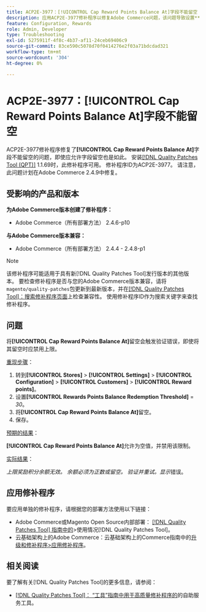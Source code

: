```yaml
---
title: ACP2E-3977：[!UICONTROL Cap Reward Points Balance At]字段不能留空
description: 应用ACP2E-3977修补程序以修复Adobe Commerce问题，该问题导致设置**[!UICONTROL Cap Reward Points Balance At]**字段时无法将**[!UICONTROL Rewards Points Balance Redemption Threshold]**字段留空，从而导致验证错误。
feature: Configuration, Rewards
role: Admin, Developer
type: Troubleshooting
exl-id: 5275911f-4f8c-4b37-af11-24ceb69406c9
source-git-commit: 83ce590c5078d70f0414276e2f03a71bdcdad321
workflow-type: tm+mt
source-wordcount: '304'
ht-degree: 0%

---
```


# ACP2E-3977：**[!UICONTROL Cap Reward Points Balance At]**&#x200B;字段不能留空

ACP2E-3977修补程序修复了&#x200B;**[!UICONTROL Cap Reward Points Balance At]**&#x200B;字段不能留空的问题，即使应允许字段留空也是如此。 安装[[!DNL Quality Patches Tool (QPT)]](/help/tools/quality-patches-tool/quality-patches-tool-to-self-serve-quality-patches.md) 1.1.69时，此修补程序可用。 修补程序ID为ACP2E-3977。 请注意，此问题计划在Adobe Commerce 2.4.9中修复。

## 受影响的产品和版本

**为Adobe Commerce版本创建了修补程序：**

* Adobe Commerce（所有部署方法） 2.4.6-p10

**与Adobe Commerce版本兼容：**

* Adobe Commerce（所有部署方法） 2.4.4 - 2.4.8-p1

>[!NOTE]
>
>该修补程序可能适用于具有新[!DNL Quality Patches Tool]发行版本的其他版本。 要检查修补程序是否与您的Adobe Commerce版本兼容，请将`magento/quality-patches`包更新到最新版本，并在[[!DNL Quality Patches Tool]：搜索修补程序页面](https://experienceleague.adobe.com/tools/commerce-quality-patches/index.html)上检查兼容性。 使用修补程序ID作为搜索关键字来查找修补程序。

## 问题

将&#x200B;**[!UICONTROL Cap Reward Points Balance At]**&#x200B;留空会触发验证错误，即使将其留空时应禁用上限。

<u>重现步骤</u>：

1. 转到&#x200B;**[!UICONTROL Stores]** > **[!UICONTROL Settings]** > **[!UICONTROL Configuration]** > **[!UICONTROL Customers]** > **[!UICONTROL Reward points]**。
1. 设置&#x200B;**[!UICONTROL Rewards Points Balance Redemption Threshold]** = *30*。
1. 将&#x200B;**[!UICONTROL Cap Reward Points Balance At]**&#x200B;留空。
1. 保存。

<u>预期的结果</u>：

**[!UICONTROL Cap Reward Points Balance At]**&#x200B;允许为空值，并禁用该限制。

<u>实际结果</u>：

*上限奖励积分余额无效。 余额必须为正数或留空。 验证并重试。显示*&#x200B;错误。

## 应用修补程序

要应用单独的修补程序，请根据您的部署方法使用以下链接：

* Adobe Commerce或Magento Open Source内部部署： [[!DNL Quality Patches Tool] 指南中的](/help/tools/quality-patches-tool/usage.md)>使用情况[!DNL Quality Patches Tool]。
* 云基础架构上的Adobe Commerce：云基础架构上的Commerce指南中的[升级和修补程序>应用修补程序](https://experienceleague.adobe.com/docs/commerce-cloud-service/user-guide/develop/upgrade/apply-patches.html)。

## 相关阅读

要了解有关[!DNL Quality Patches Tool]的更多信息，请参阅：

* [[!DNL Quality Patches Tool]： “工具”指南中用于高质量修补程序的](/help/tools/quality-patches-tool/quality-patches-tool-to-self-serve-quality-patches.md)的自助服务工具。
